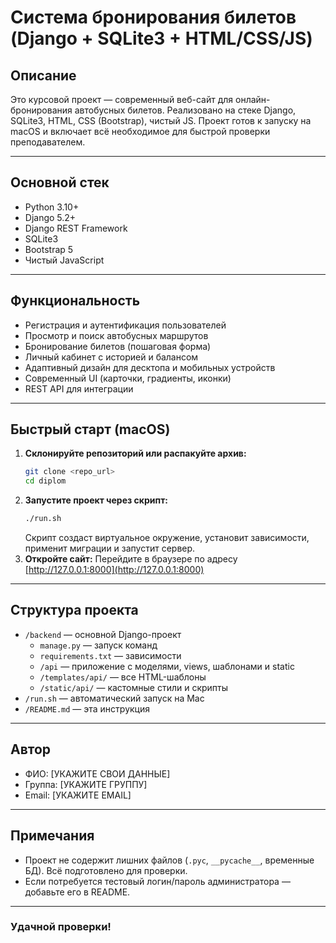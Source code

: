  # Система бронирования билетов (Django + SQLite3 + HTML/CSS/JS)

## Описание

Это курсовой проект — современный веб-сайт для онлайн-бронирования автобусных билетов. Реализовано на стеке Django, SQLite3, HTML, CSS (Bootstrap), чистый JS. Проект готов к запуску на macOS и включает всё необходимое для быстрой проверки преподавателем.

---

## Основной стек
- Python 3.10+
- Django 5.2+
- Django REST Framework
- SQLite3
- Bootstrap 5
- Чистый JavaScript

---

## Функциональность
- Регистрация и аутентификация пользователей
- Просмотр и поиск автобусных маршрутов
- Бронирование билетов (пошаговая форма)
- Личный кабинет с историей и балансом
- Адаптивный дизайн для десктопа и мобильных устройств
- Современный UI (карточки, градиенты, иконки)
- REST API для интеграции

---

## Быстрый старт (macOS)
1. **Склонируйте репозиторий или распакуйте архив:**
   ```sh
   git clone <repo_url>
   cd diplom
   ```
2. **Запустите проект через скрипт:**
   ```sh
   ./run.sh
   ```
   Скрипт создаст виртуальное окружение, установит зависимости, применит миграции и запустит сервер.
3. **Откройте сайт:**
   Перейдите в браузере по адресу [http://127.0.0.1:8000](http://127.0.0.1:8000)

---

## Структура проекта
- `/backend` — основной Django-проект
  - `manage.py` — запуск команд
  - `requirements.txt` — зависимости
  - `/api` — приложение с моделями, views, шаблонами и static
  - `/templates/api/` — все HTML-шаблоны
  - `/static/api/` — кастомные стили и скрипты
- `/run.sh` — автоматический запуск на Mac
- `/README.md` — эта инструкция

---

## Автор
- ФИО: [УКАЖИТЕ СВОИ ДАННЫЕ]
- Группа: [УКАЖИТЕ ГРУППУ]
- Email: [УКАЖИТЕ EMAIL]

---

## Примечания
- Проект не содержит лишних файлов (`.pyc`, `__pycache__`, временные БД). Всё подготовлено для проверки.
- Если потребуется тестовый логин/пароль администратора — добавьте его в README.

---

### Удачной проверки!